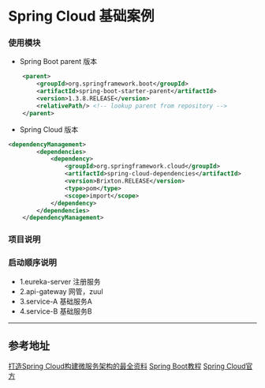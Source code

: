 Spring Cloud 基础案例
====================
### 使用模块
* Spring Boot parent 版本 
```xml
	<parent>
		<groupId>org.springframework.boot</groupId>
		<artifactId>spring-boot-starter-parent</artifactId>
		<version>1.3.8.RELEASE</version>
		<relativePath/> <!-- lookup parent from repository -->
	</parent>
```
* Spring Cloud 版本 

```xml
<dependencyManagement>
		<dependencies>
			<dependency>
				<groupId>org.springframework.cloud</groupId>
				<artifactId>spring-cloud-dependencies</artifactId>
				<version>Brixton.RELEASE</version>
				<type>pom</type>
				<scope>import</scope>
			</dependency>
		</dependencies>
	</dependencyManagement>
```

### 项目说明

### 启动顺序说明
* 1.eureka-server 注册服务
* 2.api-gateway 网管，zuul
* 3.service-A 基础服务A
* 4.service-B 基础服务B

---
## 参考地址
[打造Spring Cloud构建微服务架构的最全资料](http://git.oschina.net/didispace/SpringCloud-Learning)
[Spring Boot教程](http://git.oschina.net/didispace/SpringBoot-Learning)
[Spring Cloud官方](https://projects.spring.io/spring-cloud/)
